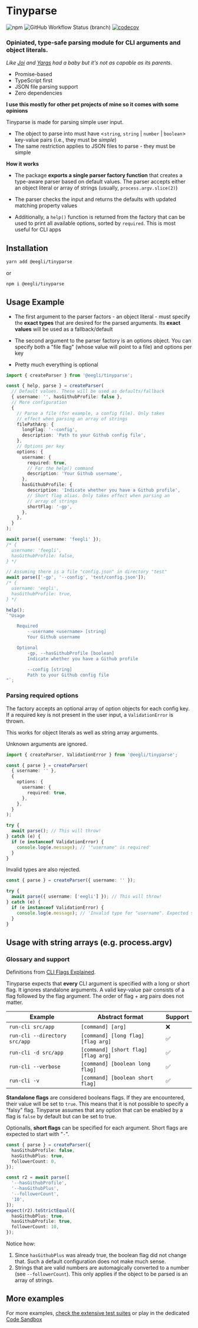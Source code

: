 # Tinyparse

![npm](https://img.shields.io/npm/v/@eegli/tinyparse) ![GitHub Workflow Status (branch)](https://img.shields.io/github/workflow/status/eegli/tinyparse/ci-unit-tests/main) [![codecov](https://codecov.io/gh/eegli/tinyparse/branch/main/graph/badge.svg?token=8MFDR4SWYM)](https://codecov.io/gh/eegli/tinyparse)

### Opiniated, type-safe parsing module for CLI arguments and object literals.

_Like [Joi](https://joi.dev/) and [Yargs](https://yargs.js.org/) had a baby but it's not as capable as its parents._

- Promise-based
- TypeScript first
- JSON file parsing support
- Zero dependencies

**I use this mostly for other pet projects of mine so it comes with some opinions**

Tinyparse is made for parsing simple user input.

- The object to parse into must have <`string`, `string` | `number` | `boolean`> key-value pairs (i.e., they must be _simple_)
- The same restriction applies to JSON files to parse - they must be simple

**How it works**

- The package **exports a single parser factory function** that creates a type-aware parser based on default values. The parser accepts either an object literal or array of strings (usually, `process.argv.slice(2)`)

- The parser checks the input and returns the defaults with updated matching property values

- Additionally, a `help()` function is returned from the factory that can be used to print all available options, sorted by `required`. This is most useful for CLI apps

## Installation

```bash
yarn add @eegli/tinyparse
```

or

```bash
npm i @eegli/tinyparse
```

## Usage Example

- The first argument to the parser factors - an object literal - must specify the **exact types** that are desired for the parsed arguments. Its **exact values** will be used as a fallback/default

- The second argument to the parser factory is an options object. You can specify both a "file flag" (whose value will point to a file) and options per key
- Pretty much everything is optional

```ts
import { createParser } from '@eegli/tinyparse';

const { help, parse } = createParser(
  // Default values. These will be used as defaults/fallback
  { username: '', hasGithubProfile: false },
  // More configuration
  {
    // Parse a file (for example, a config file). Only takes
    // effect when parsing an array of strings
    filePathArg: {
      longFlag: '--config',
      description: 'Path to your Github config file',
    },
    // Options per key
    options: {
      username: {
        required: true,
        // For the help() command
        description: 'Your Github username',
      },
      hasGithubProfile: {
        description: 'Indicate whether you have a Github profile',
        // Short flag alias. Only takes effect when parsing an
        // array of strings
        shortFlag: '-gp',
      },
    },
  }
);

await parse({ username: 'feegli' });
/* {
  username: 'feegli',
  hasGithubProfile: false,
} */

// Assuming there is a file "config.json" in directory "test"
await parse(['-gp', '--config', 'test/config.json']);
/* {
  username: 'eegli',
  hasGithubProfile: true,
} */

help();
`"Usage

    Required
        --username <username> [string]
        Your Github username

    Optional
        -gp, --hasGithubProfile [boolean]
        Indicate whether you have a Github profile

        --config [string]
        Path to your Github config file
"`;
```

### Parsing required options

The factory accepts an optional array of option objects for each config key. If a required key is not present in the user input, a `ValidationError` is thrown.

This works for object literals as well as string array arguments.

Unknown arguments are ignored.

```ts
import { createParser, ValidationError } from '@eegli/tinyparse';

const { parse } = createParser(
  { username: '' },
  {
    options: {
      username: {
        required: true,
      },
    },
  }
);

try {
  await parse(); // This will throw!
} catch (e) {
  if (e instanceof ValidationError) {
    console.log(e.message); // '"username" is required'
  }
}
```

Invalid types are also rejected.

```ts
const { parse } = createParser({ username: '' });

try {
  await parse({ username: ['eegli'] }); // This will throw!
} catch (e) {
  if (e instanceof ValidationError) {
    console.log(e.message); // 'Invalid type for "username". Expected string, got object'
  }
}
```

## Usage with string arrays (e.g. process.argv)

### Glossary and support

Definitions from [CLI Flags Explained](https://oclif.io/blog/2019/02/20/cli-flags-explained#short-flag).

Tinyparse expects that **every** CLI argument is specified with a long or short flag. It ignores standalone arguments. A valid key-value pair consists of a flag followed by the flag argument. The order of flag + arg pairs does not matter.

| Example                       | Abstract format                     | Support |
| ----------------------------- | ----------------------------------- | ------- |
| `run-cli src/app`             | `[command] [arg]`                   | ❌      |
| `run-cli --directory src/app` | `[command] [long flag] [flag arg]`  | ✅      |
| `run-cli -d src/app`          | `[command] [short flag] [flag arg]` | ✅      |
| `run-cli --verbose`           | `[command] [boolean long flag]`     | ✅      |
| `run-cli -v `                 | `[command] [boolean short flag]`    | ✅      |

**Standalone flags** are considered booleans flags. If they are encountered, their value will be set to `true`. This means that it is not possible to specify a "falsy" flag. Tinyparse assumes that any option that can be enabled by a flag is `false` by default but can be set to true.

Optionalls, **short flags** can be specified for each argument. Short flags are expected to start with "`-`".

```ts
const { parse } = createParser({
  hasGithubProfile: false,
  hasGithubPlus: true,
  followerCount: 0,
});

const r2 = await parse([
  '--hasGithubProfile',
  '--hasGithubPlus',
  '--followerCount',
  '10',
]);
expect(r2).toStrictEqual({
  hasGithubPlus: true,
  hasGithubProfile: true,
  followerCount: 10,
});
```

Notice how:

1. Since `hasGithubPlus` was already true, the boolean flag did not change that. Such a default configuration does not make much sense.
2. Strings that are valid numbers are automagically converted to a number (see `--followerCount`). This only applies if the object to be parsed is an array of strings.

## More examples

For more examples, [check the extensive test suites](test) or play in the dedicated [Code Sandbox](https://codesandbox.io/s/tinyparse-sandbox-pknk4?file=/src/index.ts)

